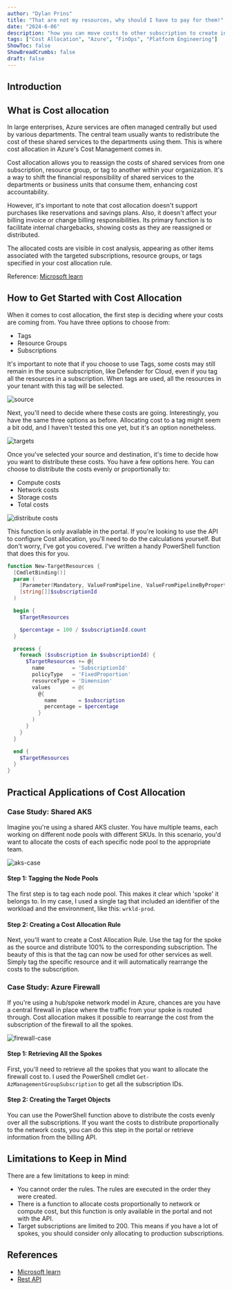 ```yaml
---
author: "Dylan Prins"
title: "That are not my resources, why should I have to pay for them!"
date: "2024-6-06"
description: "how you can move costs to other subscription to create internal charging"
tags: ["Cost Allocation", "Azure", "FinOps", "Platform Engineering"]
ShowToc: false
ShowBreadCrumbs: false
draft: false
---
```


## Introduction

## What is Cost allocation

In large enterprises, Azure services are often managed centrally but used by various departments. The central team usually wants to redistribute the cost of these shared services to the departments using them. This is where cost allocation in Azure's Cost Management comes in.

Cost allocation allows you to reassign the costs of shared services from one subscription, resource group, or tag to another within your organization. It's a way to shift the financial responsibility of shared services to the departments or business units that consume them, enhancing cost accountability.

However, it's important to note that cost allocation doesn't support purchases like reservations and savings plans. Also, it doesn't affect your billing invoice or change billing responsibilities. Its primary function is to facilitate internal chargebacks, showing costs as they are reassigned or distributed.

The allocated costs are visible in cost analysis, appearing as other items associated with the targeted subscriptions, resource groups, or tags specified in your cost allocation rule.

Reference: [Microsoft learn](https://learn.microsoft.com/en-us/azure/cost-management-billing/costs/allocate-costs)

## How to Get Started with Cost Allocation

When it comes to cost allocation, the first step is deciding where your costs are coming from. You have three options to choose from:

- Tags
- Resource Groups
- Subscriptions

It's important to note that if you choose to use Tags, some costs may still remain in the source subscription, like Defender for Cloud, even if you tag all the resources in a subscription. When tags are used, all the resources in your tenant with this tag will be selected.

![source](https://raw.githubusercontent.com/Dylan-Prins/Blog/main/content/posts/img/cost-allocation/source.png)

Next, you'll need to decide where these costs are going. Interestingly, you have the same three options as before. Allocating cost to a tag might seem a bit odd, and I haven't tested this one yet, but it's an option nonetheless.

![targets](https://raw.githubusercontent.com/Dylan-Prins/Blog/main/content/posts/img/cost-allocation/targets.png)

Once you've selected your source and destination, it's time to decide how you want to distribute these costs. You have a few options here. You can choose to distribute the costs evenly or proportionally to:

- Compute costs
- Network costs
- Storage costs
- Total costs

![distribute costs](https://raw.githubusercontent.com/Dylan-Prins/Blog/main/content/posts/img/cost-allocation/distribute.png)

This function is only available in the portal. If you're looking to use the API to configure Cost allocation, you'll need to do the calculations yourself. But don't worry, I've got you covered. I've written a handy PowerShell function that does this for you.

```powershell
function New-TargetResources {
  [CmdletBinding()]
  param (
    [Parameter(Mandatory, ValueFromPipeline, ValueFromPipelineByPropertyName)]
    [string[]]$subscriptionId
  )

  begin {
    $TargetResources

    $percentage = 100 / $subscriptionId.count
  }

  process {
    foreach ($subscription in $subscriptionId) {
      $TargetResources += @{
        name         = 'SubscriptionId'
        policyType   = 'FixedProportion'
        resourceType = 'Dimension'
        values       = @(
          @{
            name       = $subscription
            percentage = $percentage
          }
        )
      }
    }
  }

  end {
    $TargetResources
  }
}
```

## Practical Applications of Cost Allocation

### Case Study: Shared AKS

Imagine you're using a shared AKS cluster. You have multiple teams, each working on different node pools with different SKUs. In this scenario, you'd want to allocate the costs of each specific node pool to the appropriate team.

![aks-case](https://raw.githubusercontent.com/Dylan-Prins/Blog/main/content/posts/img/cost-allocation/aks-use-case.png)

#### Step 1: Tagging the Node Pools

The first step is to tag each node pool. This makes it clear which 'spoke' it belongs to. In my case, I used a single tag that included an identifier of the workload and the environment, like this: `wrkld-prod`.

#### Step 2: Creating a Cost Allocation Rule

Next, you'll want to create a Cost Allocation Rule. Use the tag for the spoke as the source and distribute 100% to the corresponding subscription. The beauty of this is that the tag can now be used for other services as well. Simply tag the specific resource and it will automatically rearrange the costs to the subscription.

### Case Study: Azure Firewall

If you're using a hub/spoke network model in Azure, chances are you have a central firewall in place where the traffic from your spoke is routed through. Cost allocation makes it possible to rearrange the cost from the subscription of the firewall to all the spokes.

![firewall-case](https://raw.githubusercontent.com/Dylan-Prins/Blog/main/content/posts/img/cost-allocation/firewall-use-case.png)

#### Step 1: Retrieving All the Spokes

First, you'll need to retrieve all the spokes that you want to allocate the firewall cost to. I used the PowerShell cmdlet `Get-AzManagementGroupSubscription` to get all the subscription IDs.

#### Step 2: Creating the Target Objects

You can use the PowerShell function above to distribute the costs evenly over all the subscriptions. If you want the costs to distribute proportionally to the network costs, you can do this step in the portal or retrieve information from the billing API.

## Limitations to Keep in Mind

There are a few limitations to keep in mind:

- You cannot order the rules. The rules are executed in the order they were created.
- There is a function to allocate costs proportionally to network or compute cost, but this function is only available in the portal and not with the API.
- Target subscriptions are limited to 200. This means if you have a lot of spokes, you should consider only allocating to production subscriptions.

## References

- [Microsoft learn](https://learn.microsoft.com/en-us/azure/cost-management-billing/costs/allocate-costs)
- [Rest API](https://learn.microsoft.com/en-us/rest/api/cost-management/cost-allocation-rules?view=rest-cost-management-2023-11-01)
